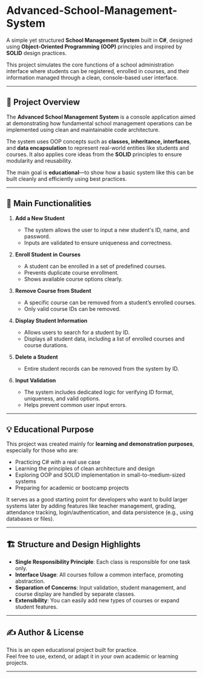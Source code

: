 # Advanced-School-Management-System
A simple yet structured **School Management System** built in **C#**, designed using **Object-Oriented Programming (OOP)** principles and inspired by **SOLID** design practices.

This project simulates the core functions of a school administration interface where students can be registered, enrolled in courses, and their information managed through a clean, console-based user interface.

---

## 📝 Project Overview

The **Advanced School Management System** is a console application aimed at demonstrating how fundamental school management operations can be implemented using clean and maintainable code architecture.

The system uses OOP concepts such as **classes, inheritance, interfaces**, and **data encapsulation** to represent real-world entities like students and courses. It also applies core ideas from the **SOLID** principles to ensure modularity and reusability.

The main goal is **educational**—to show how a basic system like this can be built cleanly and efficiently using best practices.

---

## 🎯 Main Functionalities

1. **Add a New Student**  
   - The system allows the user to input a new student's ID, name, and password.
   - Inputs are validated to ensure uniqueness and correctness.

2. **Enroll Student in Courses**  
   - A student can be enrolled in a set of predefined courses.
   - Prevents duplicate course enrollment.
   - Shows available course options clearly.

3. **Remove Course from Student**  
   - A specific course can be removed from a student’s enrolled courses.
   - Only valid course IDs can be removed.

4. **Display Student Information**  
   - Allows users to search for a student by ID.
   - Displays all student data, including a list of enrolled courses and course durations.

5. **Delete a Student**  
   - Entire student records can be removed from the system by ID.

6. **Input Validation**  
   - The system includes dedicated logic for verifying ID format, uniqueness, and valid options.
   - Helps prevent common user input errors.

---

## 💡 Educational Purpose

This project was created mainly for **learning and demonstration purposes**, especially for those who are:

- Practicing C# with a real use case
- Learning the principles of clean architecture and design
- Exploring OOP and SOLID implementation in small-to-medium-sized systems
- Preparing for academic or bootcamp projects

It serves as a good starting point for developers who want to build larger systems later by adding features like teacher management, grading, attendance tracking, login/authentication, and data persistence (e.g., using databases or files).

---

## 🏗️ Structure and Design Highlights

- **Single Responsibility Principle**: Each class is responsible for one task only.
- **Interface Usage**: All courses follow a common interface, promoting abstraction.
- **Separation of Concerns**: Input validation, student management, and course display are handled by separate classes.
- **Extensibility**: You can easily add new types of courses or expand student features.

---

## ✍️ Author & License

This is an open educational project built for practice.  
Feel free to use, extend, or adapt it in your own academic or learning projects.

---
